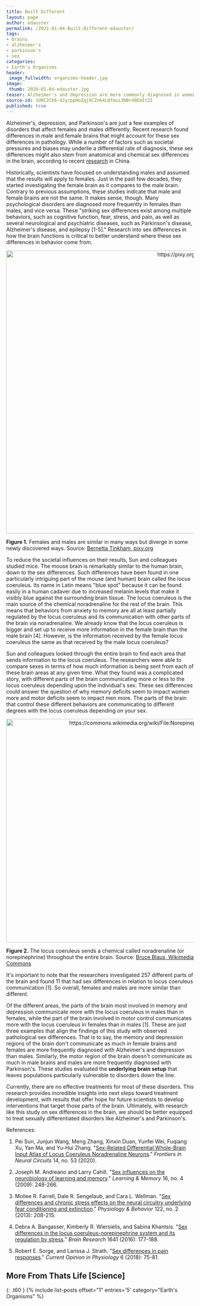 ```yaml
---
title: Built Different
layout: page
author: edauster
permalink: /2021-01-04-Built-Different-edauster/
tags:
- brains
- alzheimer's
- parkinson's
- sex
categories:
- Earth's Organisms
header:
 image_fullwidth: organisms-header.jpg
image:
 thumb: 2020-01-04-edauster.jpg
teaser: Alzheimer's and depression are more commonly diagnosed in women, while Parkinson's is more commonly diagnosed in men. Why is that?
source-id: 1U8C2Ck6-dJyrppHoZqjXCZn64LQfmui3NBr49EmIt2I
published: true
---
```



Alzheimer's, depression, and Parkinson's are just a few examples of disorders that affect females and males differently. Recent research found differences in male and female brains that might account for these sex differences in pathology. While a number of factors such as societal pressures and biases may underlie a differential rate of diagnosis, these sex differences might also stem from anatomical and chemical sex differences in the brain, according to recent [research](https://www.ncbi.nlm.nih.gov/pmc/articles/PMC7541090/) in China.

Historically, scientists have focused on understanding males and assumed that the results will apply to females. Just in the past few decades, they started investigating the female brain as it compares to the male brain. Contrary to previous assumptions, these studies indicate that male and female brains are not the same. It makes sense, though. Many psychological disorders are diagnosed more frequently in females than males, and vice versa. These "striking sex differences exist among multiple behaviors, such as cognitive function, fear, stress, and pain, as well as several neurological and psychiatric diseases, such as Parkinson's disease, Alzheimer's disease, and epilepsy [1-5]." Research into sex differences in how the brain functions is critical to better understand where these sex differences in behavior come from.

<center><a data-flickr-embed="true" href="https://www.flickr.com/photos/139839751@N06/50800888452/in/dateposted-public/" title="https://pixy.org/83605/"><img src="https://live.staticflickr.com/65535/50800888452_af829e2cd6_b.jpg" width="950" height="760" alt="https://pixy.org/83605/"></a><script async src="//embedr.flickr.com/assets/client-code.js" charset="utf-8"></script></center>

**Figure 1.** Females and males are similar in many ways but diverge in some newly discovered ways. Source: [Bernetta Tinkham, pixy.org](https://pixy.org/83605/) 

To reduce the societal influences on their results, Sun and colleagues studied mice. The mouse brain is remarkably similar to the human brain, down to the sex differences. Such differences have been found in one particularly intriguing part of the mouse (and human) brain called the locus coeruleus. Its name in Latin means "blue spot" because it can be found easily in a human cadaver due to increased melanin levels that make it visibly blue against the surrounding brain tissue. The locus coeruleus is the main source of the chemical noradrenaline for the rest of the brain. This means that behaviors from anxiety to memory are all at least partially regulated by the locus coeruleus and its communication with other parts of the brain via noradrenaline. We already know that the locus coeruleus is bigger and set up to receive more information in the female brain than the male brain [4]. However, is the information received by the female locus coeruleus the same as that received by the male locus coeruleus?

Sun and colleagues looked through the entire brain to find each area that sends information to the locus coeruleus. The researchers were able to compare sexes in terms of how much information is being sent from each of these brain areas at any given time. What they found was a complicated story, with different parts of the brain communicating more or less to the locus coeruleus depending upon the individual's sex. These sex differences could answer the question of why memory deficits seem to impact women more and motor deficits seem to impact men more. The parts of the brain that control these different behaviors are communicating to different degrees with the locus coeruleus depending on your sex.

<center><a data-flickr-embed="true" href="https://www.flickr.com/photos/139839751@N06/50800029368/in/dateposted-public/" title="https://commons.wikimedia.org/wiki/File:Norepinephrine_Part_1.png"><img src="https://live.staticflickr.com/65535/50800029368_63301c10a5_c.jpg" width="771" height="600" alt="https://commons.wikimedia.org/wiki/File:Norepinephrine_Part_1.png"></a><script async src="//embedr.flickr.com/assets/client-code.js" charset="utf-8"></script></center>

**Figure 2.** The locus coeruleus sends a chemical called noradrenaline (or norepinephrine) throughout the entire brain. Source: [Bruce Blaus, Wikimedia Commons](https://commons.wikimedia.org/wiki/File:Norepinephrine_Part_1.png) 

It's important to note that the researchers investigated 257 different parts of the brain and found 11 that had sex differences in relation to locus coeruleus communication [1]. So overall, females and males are more similar than different. 

Of the different areas, the parts of the brain most involved in memory and depression communicate more with the locus coeruleus in males than in females, while the part of the brain involved in motor control communicates more with the locus coeruleus in females than in males [1]. These are just three examples that align the findings of this study with observed pathological sex differences. That is to say, the memory and depression regions of the brain don't communicate as much in female brains and females are more frequently diagnosed with Alzheimer's and depression than males. Similarly, the motor region of the brain doesn't communicate as much in male brains and males are more frequently diagnosed with Parkinson's. These studies evaluated the **underlying brain setup** that leaves populations particularly vulnerable to disorders down the line.

Currently, there are no effective treatments for most of these disorders. This research provides incredible insights into next steps toward treatment development, with results that offer hope for future scientists to develop interventions that target those parts of the brain. Ultimately, with research like this study on sex differences in the brain, we should be better equipped to treat sexually differentiated disorders like Alzheimer's and Parkinson's.

References:

1. Pei Sun, Junjun Wang, Meng Zhang, Xinxin Duan, Yunfei Wei, Fuqiang Xu, Yan Ma, and Yu-Hui Zhang. "[Sex-Related Differential Whole-Brain Input Atlas of Locus Coeruleus Noradrenaline Neurons](https://doi.org/10.3389/fncir.2020.00053)." *Frontiers in Neural Circuits* 14, no. 53 (2020).

2. Joseph M. Andreano and Larry Cahill. "[Sex influences on the neurobiology of learning and memory](https://doi.org/10.1101/lm.1768110)." *Learning & Memory* 16, no. 4 (2009): 248-266.

3. Mollee R. Farrell, Dale R. Sengelaub, and Cara L. Wellman. "[Sex differences and chronic stress effects on the neural circuitry underlying fear conditioning and extinction](https://doi.org/10.1016/j.physbeh.2013.04.002)." *Physiology & Behavior* 122, no. 2 (2013): 208-215.

4. Debra A. Bangasser, Kimberly R. Wiersielis, and Sabina Khantsis. "[Sex differences in the locus coeruleus-norepinephrine system and its regulation by stress](https://doi.org/10.1016/j.brainres.2015.11.021)." *Brain Research* 1641 (2016): 177-188.

5. Robert E. Sorge, and Larissa J. Strath. "[Sex differences in pain responses](https://doi.org/10.1016/j.cophys.2018.05.006)." *Current Opinion in Physiology* 6 (2018): 75-81.

## More From Thats Life [Science]
{: .t60 }
{% include list-posts offset="1" entries='5' category="Earth's Organisms" %}
